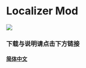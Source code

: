 # Localizer Mod

![](https://github.com/chi-rei-den/Localizer/workflows/Mod%20Build/badge.svg)

### 下载与说明请点击下方链接

#### [简体中文](https://github.com/chi-rei-den/Localizer/wiki/%E7%AE%80%E4%BD%93%E4%B8%AD%E6%96%87)


